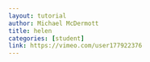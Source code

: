 ```yaml
---
layout: tutorial
author: Michael McDermott
title: helen
categories: [student]
link: https://vimeo.com/user177922376
---
```

